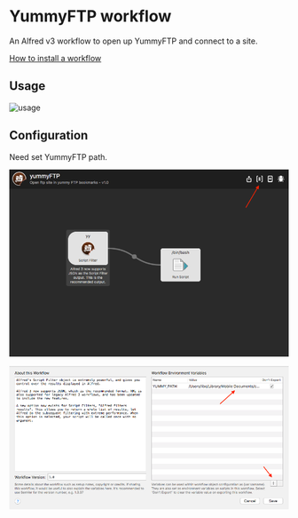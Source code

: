 
# YummyFTP workflow

An Alfred v3 workflow to open up YummyFTP and connect to a site.

[How to install a workflow](http://support.alfredapp.com/workflows:installing)

## Usage

![usage](https://github.com/hellolibo/alfred-open-in-yummy/blob/master/assets/demo_usage.gif)

## Configuration

Need set YummyFTP path.

![configuration1](https://github.com/hellolibo/alfred-open-in-yummy/blob/master/assets/demo_set_variable1.png)

![configuration2](https://github.com/hellolibo/alfred-open-in-yummy/blob/master/assets/demo_set_variable2.png)